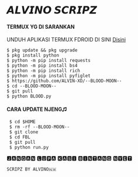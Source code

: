 # 𝘼𝙇𝙑𝙄𝙉𝙊 𝙎𝘾𝙍𝙄𝙋𝙕

#### TERMUX YG DI SARANKAN
 UNDUH APLIKASI TERMUX FDROID DI SINI [Disini](https://f-droid.org/repo/com.termux_118.apk)
 ```
 $ pkg update && pkg upgrade
 $ pkg install python
 $ python -m pip install requests
 $ python -m pip install bs4
 $ python -m pip install rich
 $ python -m pip install pyfiglet
 $ https://github.com/ALVIN-XD/--BLOOD-MOON--
 $ cd --BLOOD-MOON--
 $ git pull
 $ python BLOOD.py
 ```
#### CARA UPDATE NJENG♫︎
 ```
  $ cd $HOME
  $ rm -rf --BLOOD-MOON--
  $ git clone
  $ cd FBL
  $ git pull
  $ python run.py
 ```
🅹︎🅰︎🅽︎🅶︎🅰︎🅽︎ 🅻︎🆄︎🅿︎🅰︎ 🅺︎🅰︎🆂︎🅸︎ 🅱︎🅸︎🅽︎🆃︎🅰︎🅽︎🅶︎ 🅽︎🆈︎🅴︎🆃︎
 ```
𝚂𝙲𝚁𝙸𝙿𝚉 𝙱𝚈 𝙰𝙻𝚅𝙸𝙽𝙾🇳🇼 
